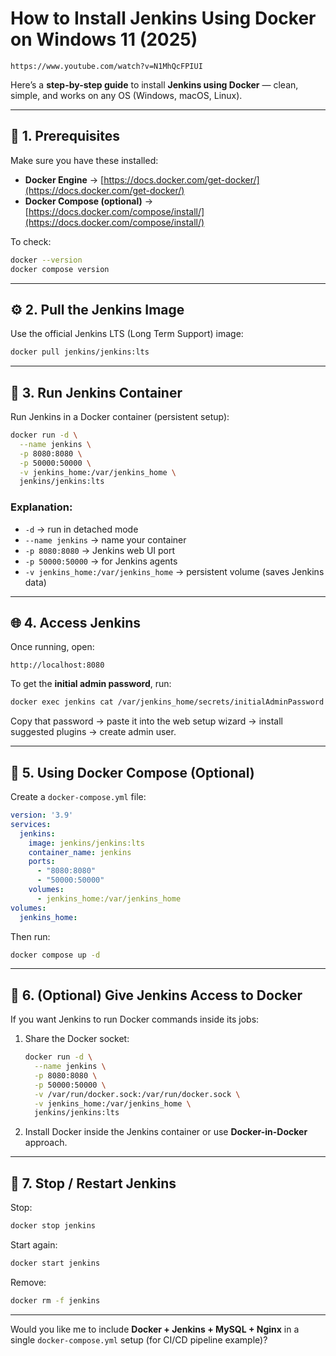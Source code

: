 #  How to Install Jenkins Using Docker on Windows 11 (2025) 
```
https://www.youtube.com/watch?v=N1MhQcFPIUI
```

Here’s a **step-by-step guide** to install **Jenkins using Docker** — clean, simple, and works on any OS (Windows, macOS, Linux).

---

## 🧩 1. **Prerequisites**

Make sure you have these installed:

* **Docker Engine** → [https://docs.docker.com/get-docker/](https://docs.docker.com/get-docker/)
* **Docker Compose (optional)** → [https://docs.docker.com/compose/install/](https://docs.docker.com/compose/install/)

To check:

```bash
docker --version
docker compose version
```

---

## ⚙️ 2. **Pull the Jenkins Image**

Use the official Jenkins LTS (Long Term Support) image:

```bash
docker pull jenkins/jenkins:lts
```

---

## 🚀 3. **Run Jenkins Container**

Run Jenkins in a Docker container (persistent setup):

```bash
docker run -d \
  --name jenkins \
  -p 8080:8080 \
  -p 50000:50000 \
  -v jenkins_home:/var/jenkins_home \
  jenkins/jenkins:lts
```

### Explanation:

* `-d` → run in detached mode
* `--name jenkins` → name your container
* `-p 8080:8080` → Jenkins web UI port
* `-p 50000:50000` → for Jenkins agents
* `-v jenkins_home:/var/jenkins_home` → persistent volume (saves Jenkins data)

---

## 🌐 4. **Access Jenkins**

Once running, open:

```
http://localhost:8080
```

To get the **initial admin password**, run:

```bash
docker exec jenkins cat /var/jenkins_home/secrets/initialAdminPassword
```

Copy that password → paste it into the web setup wizard → install suggested plugins → create admin user.

---

## 🐳 5. **Using Docker Compose (Optional)**

Create a `docker-compose.yml` file:

```yaml
version: '3.9'
services:
  jenkins:
    image: jenkins/jenkins:lts
    container_name: jenkins
    ports:
      - "8080:8080"
      - "50000:50000"
    volumes:
      - jenkins_home:/var/jenkins_home
volumes:
  jenkins_home:
```

Then run:

```bash
docker compose up -d
```

---

## 🔧 6. **(Optional) Give Jenkins Access to Docker**

If you want Jenkins to run Docker commands inside its jobs:

1. Share the Docker socket:

   ```bash
   docker run -d \
     --name jenkins \
     -p 8080:8080 \
     -p 50000:50000 \
     -v /var/run/docker.sock:/var/run/docker.sock \
     -v jenkins_home:/var/jenkins_home \
     jenkins/jenkins:lts
   ```

2. Install Docker inside the Jenkins container or use **Docker-in-Docker** approach.

---

## 🧰 7. **Stop / Restart Jenkins**

Stop:

```bash
docker stop jenkins
```

Start again:

```bash
docker start jenkins
```

Remove:

```bash
docker rm -f jenkins
```

---

Would you like me to include **Docker + Jenkins + MySQL + Nginx** in a single `docker-compose.yml` setup (for CI/CD pipeline example)?
